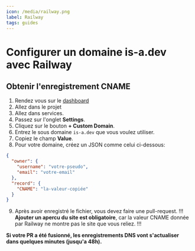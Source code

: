 ```yaml
---
icon: /media/railway.png
label: Railway
tags: guides
---
```


# Configurer un domaine is-a.dev avec Railway

## Obtenir l'enregistrement CNAME

1. Rendez vous sur le [dashboard](https://railway.app/dashboard)
2. Allez dans le projet
3. Allez dans services.
4. Passez sur l'onglet **Settings**.
5. Cliquez sur le bouton **+ Custom Domain**.
6. Entrez le sous domaine `is-a.dev` que vous voulez utiliser.
7. Copiez le champ **Value**.
8. Pour votre domaine, créez un JSON comme celui ci-dessous:
```json
{
  "owner": {
    "username": "votre-pseudo",
    "email": "votre-email"
  },
  "record": {
    "CNAME": "la-valeur-copiée"
  }
}
```
9. Après avoir enregistré le fichier, vous devez faire une pull-request.
!!!
**Ajouter un apercu du site est obligatoire**, car la valeur CNAME donnée par Railway ne montre pas le site que vous reliez.
!!!

**Si votre PR a été fusionné, les enregistrements DNS vont s'actualiser dans quelques minutes (jusqu'a 48h).**
